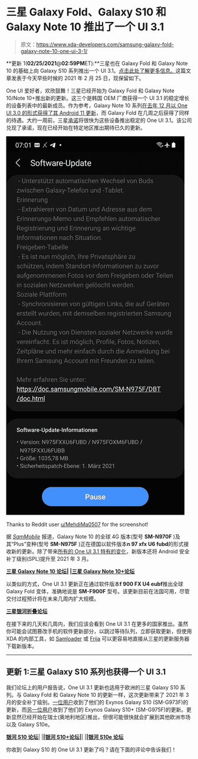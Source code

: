 # 三星 Galaxy Fold、Galaxy S10 和 Galaxy Note 10 推出了一个 UI 3.1

> 原文：<https://www.xda-developers.com/samsung-galaxy-fold-galaxy-note-10-one-ui-3-1/>

**更新 1(****02/25/2021****@****02:59PM****ET):**三星也在 Galaxy Fold 和 Galaxy Note 10 的基础上向 Galaxy S10 系列推出一个 UI 3.1。[点击此处了解更多信息。](#update1)这篇文章发表于今天早些时候的 2021 年 2 月 25 日，现保留如下。

One UI 爱好者，欢欣鼓舞！三星已经开始为 Galaxy Fold 和 Galaxy Note 10/Note 10+推出新的更新。这三个是韩国 OEM 厂商获得一个 UI 3.1 的稳定增长的设备列表中的最新成员。作为参考，Galaxy Note 10 系列[在去年 12 月以 One UI 3.0 的形式获得了其 Android 11 更新](https://www.xda-developers.com/samsung-galaxy-note-10-one-ui-3-0-stable-android-11/)，而 Galaxy Fold 在几周之后获得了同样的待遇。大约一周前，三星[承诺](https://www.xda-developers.com/samsung-one-ui-3-1-update-galaxy-s21-features-older-smartphones/)将很快为这些设备推出稳定的 One UI 3.1。该公司兑现了承诺，现在已经开始在特定地区推出期待已久的更新。

 <picture>![Samsung Galaxy Note 10 One UI 3.1](img/da4bffbd6bd5d0b4978db5950ee1d41e.png)</picture> 

Thanks to Reddit user [u/MehdiMa0507](https://www.reddit.com/user/MehdiMa0507/) for the screenshot!

据 [*SamMobile*](https://www.sammobile.com/news/samsung-note-10-plus-one-ui-3-1-update-rolling-out/) 报道，Galaxy Note 10 的全球 4G 版本(型号 **SM-N970F** )及其“Plus”变种(型号 **SM-N975F** )正在德国以软件版本**n 97 xfx U6 fubd**的形式接收新的更新。除了带来[所有的 One UI 3.1 特有的变化](https://www.xda-developers.com/samsung-one-ui-3-1-features-changes/)，新版本还将 Android 安全补丁级别(SPL)提升至 2021 年 3 月。

**[三星 Galaxy Note 10 论坛](https://forum.xda-developers.com/c/samsung-galaxy-note-10.9007/)| |[三星 Galaxy Note 10+论坛](https://forum.xda-developers.com/c/samsung-galaxy-note-10.9147/)**

以类似的方式，One UI 3.1 更新正在通过软件版本**f 900 FX U4 eubf**推出全球 Galaxy Fold 变体，准确地说是 **SM-F900F** 型号。该更新目前在法国可用，尽管交付过程预计将在未来几周内扩大规模。

**[三星银河折叠论坛](https://forum.xda-developers.com/c/samsung-galaxy-fold.8602/)**

在接下来的几天和几周内，我们应该会看到 One UI 3.1 在更多的国家推出。虽然你可能会试图篡改手机的软件更新部分，以跳过等待队列，立即获取更新，但使用 XDA 的内部工具，如 [Samloader](https://www.xda-developers.com/samloader-download-updates-samsung-galaxy/) 或 [Frija](https://forum.xda-developers.com/t/tool-frija-samsung-firmware-downloader-checker.3910594/) 可以更容易地直接从三星的更新服务器下载新版本。

* * *

## 更新 1:三星 Galaxy S10 系列也获得一个 UI 3.1

我们论坛上的用户报告说，One UI 3.1 更新也适用于欧洲的三星 Galaxy S10 系列。与 Galaxy Fold 和 Galaxy Note 10 的更新一样，这次更新带来了 2021 年 3 月的安全补丁级别。[一位用户](https://forum.xda-developers.com/t/oneui-3-0-beta-exynos-galaxy-s10-e-beta-thread-update-zip-files.4189957/post-84557867)收到了他们的 Exynos Galaxy S10 (SM-G973F)的更新，而[另一位用户](https://forum.xda-developers.com/t/oneui-3-0-beta-exynos-galaxy-s10-e-beta-thread-update-zip-files.4189957/post-84558449)收到了他们的 Exynos Galaxy S10+ (SM-G975F)的更新。更新显然已经开始在瑞士(奥地利地区)推出，但很可能很快就会扩展到其他欧洲市场以及 Galaxy S10e。

**[银河 S10 论坛](https://forum.xda-developers.com/c/samsung-galaxy-s10.8507/)**| |**|[银河 S10+论坛](https://forum.xda-developers.com/c/samsung-galaxy-s10.8693/)|**| |**|[银河 S10e 论坛](https://forum.xda-developers.com/c/samsung-galaxy-s10e.8763/)**

你收到 Galaxy S10 的 One UI 3.1 更新了吗？请在下面的评论中告诉我们！
